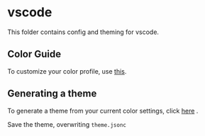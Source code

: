 # vscode

This folder contains config and theming for vscode.

## Color Guide

To customize your color profile, use [this](https://code.visualstudio.com/api/references/theme-color).

## Generating a theme

To generate a theme from your current color
settings, click [here](https://code.visualstudio.com/docs/getstarted/themes#_creating-your-own-color-theme)
.

Save the theme, overwriting `theme.jsonc`
